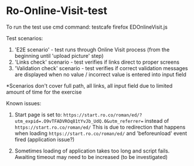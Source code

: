 # Ro-Online-Visit-test

To run the test use cmd command:
testcafe firefox EDOnlineVisit.js

Test scenarios:
1. 'E2E scenario' - test runs through Online Visit process (from the beginning until 'upload picture' step)
2. 'Links check' scenario - test verifies if links direct to proper screens
3. 'Validation check' scenario - test verifies if correct validation messages are displayed when no value / incorrect value is entered into input field

*Scenarios don't cover full path, all links, all input field due to limited amount of time for the exercise

Known issues:
1. Start page is set to: `https://start.ro.co/roman/ed/?utm_expid=.O9vTFADVROq81tYvJb_UdQ.0&utm_referrer=` instead of  `https://start.ro.co/roman/ed/`
This is due to redirection that happens when loading `https://start.ro.co/roman/ed/` and 'beforeunload' event fired (application issue?)

2. Sometimes loading of application takes too long and script fails. Awaiting timeout may need to be increased (to be investigated)


